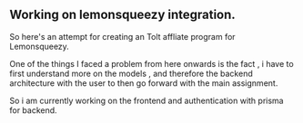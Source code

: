 ## Working on lemonsqueezy integration. 

So here's an attempt for creating an Tolt affliate program for Lemonsqueezy. 

One of the things I faced a problem from here onwards is the fact , i have to first understand more on the models , and therefore the backend architecture with the user to then go forward with the main assignment. 

So i am currently working on the frontend and authentication with prisma for backend. 

